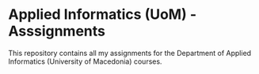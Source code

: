 # Applied Informatics (UoM) - Asssignments
This repository contains all my assignments for the Department of Applied Informatics (University of Macedonia) courses.
